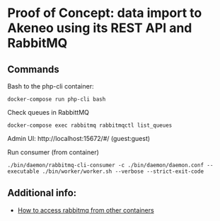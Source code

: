 # Proof of Concept: data import to Akeneo using its REST API and RabbitMQ


## Commands

Bash to the php-cli container:

```
docker-compose run php-cli bash
```

Check queues in RabbittMQ

```
docker-compose exec rabbitmq rabbitmqctl list_queues
```

Admin UI: http://localhost:15672/#/
(guest:guest)


Run consumer (from container)

```
./bin/daemon/rabbitmq-cli-consumer -c ./bin/daemon/daemon.conf --executable ./bin/worker/worker.sh --verbose --strict-exit-code
```


## Additional info:

* [How to access rabbitmq from other containers](https://mindbyte.nl/2018/04/05/run-rabbitmq-using-docker-compose-with-guest-user.html)


